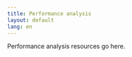 ```yaml
---
title: Performance analysis
layout: default
lang: en
---
```


Performance analysis resources go here.

